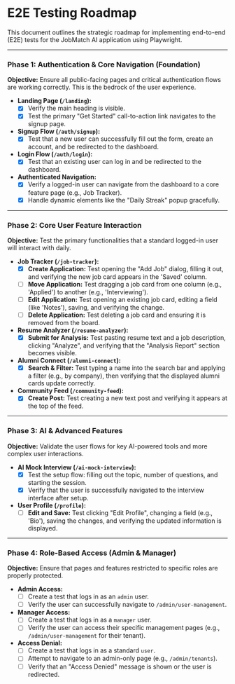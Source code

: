 # E2E Testing Roadmap

This document outlines the strategic roadmap for implementing end-to-end (E2E) tests for the JobMatch AI application using Playwright.

---

### Phase 1: Authentication & Core Navigation (Foundation)

**Objective:** Ensure all public-facing pages and critical authentication flows are working correctly. This is the bedrock of the user experience.

*   **Landing Page (`/landing`):**
    *   [x] Verify the main heading is visible.
    *   [x] Test the primary "Get Started" call-to-action link navigates to the signup page.
*   **Signup Flow (`/auth/signup`):**
    *   [x] Test that a new user can successfully fill out the form, create an account, and be redirected to the dashboard.
*   **Login Flow (`/auth/login`):**
    *   [x] Test that an existing user can log in and be redirected to the dashboard.
*   **Authenticated Navigation:**
    *   [x] Verify a logged-in user can navigate from the dashboard to a core feature page (e.g., Job Tracker).
    *   [x] Handle dynamic elements like the "Daily Streak" popup gracefully.

---

### Phase 2: Core User Feature Interaction

**Objective:** Test the primary functionalities that a standard logged-in user will interact with daily.

*   **Job Tracker (`/job-tracker`):**
    *   [x] **Create Application:** Test opening the "Add Job" dialog, filling it out, and verifying the new job card appears in the 'Saved' column.
    *   [ ] **Move Application:** Test dragging a job card from one column (e.g., 'Applied') to another (e.g., 'Interviewing').
    *   [ ] **Edit Application:** Test opening an existing job card, editing a field (like 'Notes'), saving, and verifying the change.
    *   [ ] **Delete Application:** Test deleting a job card and ensuring it is removed from the board.
*   **Resume Analyzer (`/resume-analyzer`):**
    *   [x] **Submit for Analysis:** Test pasting resume text and a job description, clicking "Analyze", and verifying that the "Analysis Report" section becomes visible.
*   **Alumni Connect (`/alumni-connect`):**
    *   [x] **Search & Filter:** Test typing a name into the search bar and applying a filter (e.g., by company), then verifying that the displayed alumni cards update correctly.
*   **Community Feed (`/community-feed`):**
    *   [x] **Create Post:** Test creating a new text post and verifying it appears at the top of the feed.

---

### Phase 3: AI & Advanced Features

**Objective:** Validate the user flows for key AI-powered tools and more complex user interactions.

*   **AI Mock Interview (`/ai-mock-interview`):**
    *   [x] Test the setup flow: filling out the topic, number of questions, and starting the session.
    *   [x] Verify that the user is successfully navigated to the interview interface after setup.
*   **User Profile (`/profile`):**
    *   [ ] **Edit and Save:** Test clicking "Edit Profile", changing a field (e.g., 'Bio'), saving the changes, and verifying the updated information is displayed.

---

### Phase 4: Role-Based Access (Admin & Manager)

**Objective:** Ensure that pages and features restricted to specific roles are properly protected.

*   **Admin Access:**
    *   [ ] Create a test that logs in as an `admin` user.
    *   [ ] Verify the user can successfully navigate to `/admin/user-management`.
*   **Manager Access:**
    *   [ ] Create a test that logs in as a `manager` user.
    *   [ ] Verify the user can access their specific management pages (e.g., `/admin/user-management` for their tenant).
*   **Access Denial:**
    *   [ ] Create a test that logs in as a standard `user`.
    *   [ ] Attempt to navigate to an admin-only page (e.g., `/admin/tenants`).
    *   [ ] Verify that an "Access Denied" message is shown or the user is redirected.
